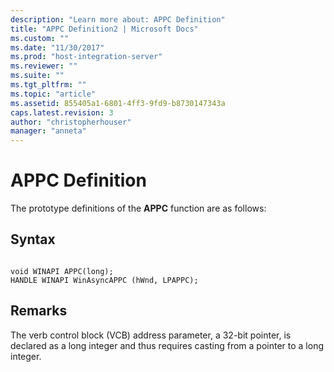 ```yaml
---
description: "Learn more about: APPC Definition"
title: "APPC Definition2 | Microsoft Docs"
ms.custom: ""
ms.date: "11/30/2017"
ms.prod: "host-integration-server"
ms.reviewer: ""
ms.suite: ""
ms.tgt_pltfrm: ""
ms.topic: "article"
ms.assetid: 855405a1-6801-4ff3-9fd9-b8730147343a
caps.latest.revision: 3
author: "christopherhouser"
manager: "anneta"
---
```

# APPC Definition
The prototype definitions of the **APPC** function are as follows:  
  
## Syntax  
  
```  
  
void WINAPI APPC(long);  
HANDLE WINAPI WinAsyncAPPC (hWnd, LPAPPC);  
```  
  
## Remarks  
 The verb control block (VCB) address parameter, a 32-bit pointer, is declared as a long integer and thus requires casting from a pointer to a long integer.
